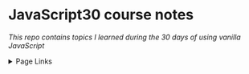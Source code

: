 # JavaScript30 course notes
*This repo contains topics I learned during the 30 days of using vanilla JavaScript*

<details markdown="block">
  <summary> Page Links </summary>
  
* [Lesson Logs](https://asi309.github.io/javascript30-notes/log.html)

